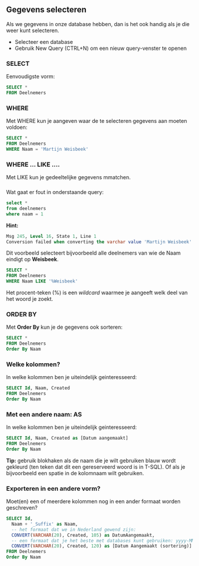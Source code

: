 ## Gegevens selecteren
Als we gegevens in onze database hebben, dan is het ook handig als je die weer kunt selecteren.

- Selecteer een database
- Gebruik New Query (CTRL+N) om een nieuw query-venster te openen

### SELECT
Eenvoudigste vorm:
```sql
SELECT *
FROM Deelnemers
```

### WHERE
Met WHERE kun je aangeven waar de te selecteren gegevens aan moeten voldoen:
```sql
SELECT *
FROM Deelnemers
WHERE Naam = 'Martijn Weisbeek'
```

### WHERE ... LIKE ....
Met LIKE kun je gedeeltelijke gegevens mmatchen.

### 
Wat gaat er fout in onderstaande query:

```sql
select *
from deelnemers 
where naam = 1
```

**Hint:**
```sql
Msg 245, Level 16, State 1, Line 1
Conversion failed when converting the varchar value 'Martijn Weisbeek' to data type int.
```

Dit voorbeeld selecteert bijvoorbeeld alle deelnemers van wie de Naam eindigt op **Weisbeek**.
```sql
SELECT *
FROM Deelnemers
WHERE Naam LIKE '%Weisbeek'
```

Het procent-teken (%) is een _wildcard_ waarmee je aangeeft welk deel van het woord je zoekt.

### ORDER BY
Met **Order By** kun je de gegevens ook sorteren:
```sql
SELECT *
FROM Deelnemers
Order By Naam
```

### Welke kolommen?
In welke kolommen ben je uiteindelijk geinteresseerd:
```sql
SELECT Id, Naam, Created
FROM Deelnemers
Order By Naam
```

### Met een andere naam: AS
In welke kolommen ben je uiteindelijk geinteresseerd:
```sql
SELECT Id, Naam, Created as [Datum aangemaakt]
FROM Deelnemers
Order By Naam
```
**Tip:** gebruik blokhaken als de naam die je wilt gebruiken blauw wordt gekleurd (ten teken dat dit een gereserveerd woord is in T-SQL).
Of als je bijvoorbeeld een spatie in de kolomnaam wilt gebruiken.

### Exporteren in een andere vorm?
Moet(en) een of meerdere kolommen nog in een ander formaat worden geschreven?
```sql
SELECT Id,
  Naam + '_Suffix' as Naam,
  -- het formaat dat we in Nederland gewend zijn:
  CONVERT(VARCHAR(20), Created, 105) as DatumAangemaakt,
  -- een formaat dat je het beste met databases kunt gebruiken: yyyy-MM-dd hh:mm:ss
  CONVERT(VARCHAR(20), Created, 120) as [Datum Aangemaakt (sortering)]
FROM Deelnemers
Order By Naam
```
